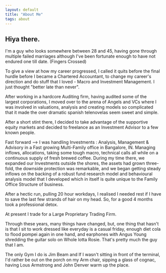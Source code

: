 ```yaml
---
layout: default
title: "About Me"
tags: about
---
```


## Hiya there.

I'm a guy who looks somewhere between 28 and 45, having gone through multiple failed marriages although I've been fortunate enough to have not endured one till date. (Fingers Crossed)

To give a view at how my career progressed, I called it quits before the final hurdle before I became a Chartered Accountant, to change my career's direction and do stuff that I loved - Macro and Investment Management. I just thought "better late than never".

After working in a hardcore Auditing firm, having audited some of the largest corporations, I moved over to the arena of Angels and VCs where I was involved in valuations, analysis and creating models so complicated that it made the over dramatic spanish telenovelas seem sweet and simple.

After a short stint there, I decided to take advantage of the supportive equity markets and decided to freelance as an Investment Advisor to a few known people.

Fast forward --> I was handling Investments : Analysis, Management & Advisory in a Fast growing Multi-Family office in Bangalore, IN. Managing inflows, allocations, taking some tough macro, technical calls all while on a continuous supply of fresh brewed coffee.
During my time there, we expanded our Investments outside the shores, the assets had grown three-fold, the downside protection was remarkable, and we began getting steady inflows on the backing of a robust fund research model and behavioural analysis model that I developed which in itself is quite unique to the Family Office Structure of business.

After a hectic run, pulling 20 hour workdays, I realised I needed rest if I have to save the last few strands of hair on my head. So, for a good 4 months took a professional detox.

At present I trade for a Large Proprietary Trading Firm.

Through these years, many things have changed, but, one thing that hasn't is that I sit to work dressed like everyday is a casual friday, enough diet cola to flood pompei again in one hand, and earphones with Angus Young shredding the guitar solo on Whole lotta Rosie. That's pretty much the guy that I am.

The only Gym I do is Jim Beam and If I wasn't sitting in front of the terminal, I'd rather be out on the porch on my Arm chair, sipping a glass of cognac, having Lous Armstrong and John Denver warm up the place.
